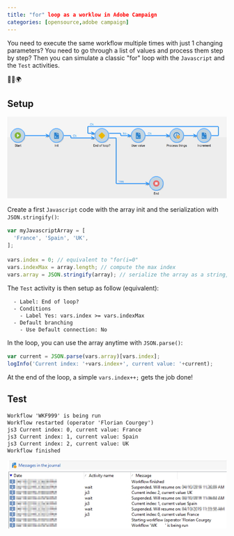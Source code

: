 ```yaml
---
title: "for" loop as a worklow in Adobe Campaign
categories: [opensource,adobe campaign]
---
```


You need to execute the same workflow multiple times with just 1 changing parameters? You need to go through a list of values and process them step by step?
Then you can simulate a classic "for" loop with the `Javascript` and the `Test` activities.

<p class="text-center">🐍👑🌍</p>
<!--more-->

## Setup
![todo](/assets/images/2019/04/adobe-campaign-for-loop-workflow.jpg)

Create a first `Javascript` code with the array init and the serialization with `JSON.stringify()`:
```js
var myJavascriptArray = [
  'France', 'Spain', 'UK',
];

vars.index = 0; // equivalent to "for(i=0"
vars.indexMax = array.length; // compute the max index
vars.array = JSON.stringify(array); // serialize the array as a string, per Adobe Campaign "vars" constraints
```

The `Test` activity is then setup as follow (equivalent):
```console
  - Label: End of loop?
  - Conditions
    - Label Yes: vars.index >= vars.indexMax
  - Default branching
    - Use Default connection: No
```

In the loop, you can use the array anytime with `JSON.parse()`:
```js
var current = JSON.parse(vars.array)[vars.index];
logInfo('Current index: '+vars.index+', current value: '+current);
```

At the end of the loop, a simple `vars.index++;` gets the job done!

## Test

```console
Workflow 'WKF999' is being run
Workflow restarted (operator 'Florian Courgey')
js3	Current index: 0, current value: France
js3	Current index: 1, current value: Spain
js3	Current index: 2, current value: UK
Workflow finished
```

![todo](/assets/images/2019/04/adobe-campaign-for-loop-logs.jpg)
